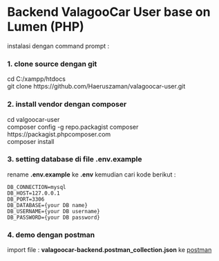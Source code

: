 # Backend ValagooCar User base on Lumen (PHP)

instalasi dengan command prompt :
<h3>1. clone source dengan git</h3>
    cd C:/xampp/htdocs<br>
    git clone https://github.com/Haeruszaman/valagoocar-user.git
<h3>2. install vendor dengan composer</h3>
    cd valgoocar-user<br>
    composer config -g repo.packagist composer https://packagist.phpcomposer.com<br>
    composer install
<h3>3. setting database di file .env.example</h3>
    rename <b>.env.example</b> ke <b>.env</b> kemudian cari kode berikut :

    DB_CONNECTION=mysql
    DB_HOST=127.0.0.1
    DB_PORT=3306
    DB_DATABASE={your DB name}
    DB_USERNAME={your DB username}
    DB_PASSWORD={your DB password}
<h3>4. demo dengan postman</h3>
    import file : <b>valagoocar-backend.postman_collection.json</b> ke <a href="https://www.getpostman.com/" target="_blank">postman</a>
